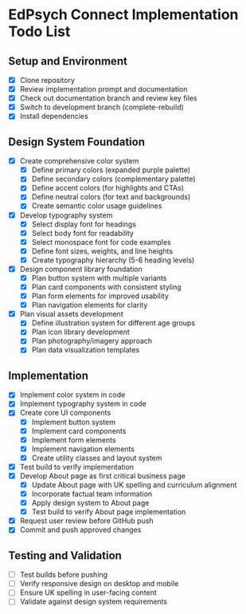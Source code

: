 # EdPsych Connect Implementation Todo List

## Setup and Environment
- [x] Clone repository
- [x] Review implementation prompt and documentation
- [x] Check out documentation branch and review key files
- [x] Switch to development branch (complete-rebuild)
- [x] Install dependencies

## Design System Foundation
- [x] Create comprehensive color system
  - [x] Define primary colors (expanded purple palette)
  - [x] Define secondary colors (complementary palette)
  - [x] Define accent colors (for highlights and CTAs)
  - [x] Define neutral colors (for text and backgrounds)
  - [x] Create semantic color usage guidelines
- [x] Develop typography system
  - [x] Select display font for headings
  - [x] Select body font for readability
  - [x] Select monospace font for code examples
  - [x] Define font sizes, weights, and line heights
  - [x] Create typography hierarchy (5-6 heading levels)
- [x] Design component library foundation
  - [x] Plan button system with multiple variants
  - [x] Plan card components with consistent styling
  - [x] Plan form elements for improved usability
  - [x] Plan navigation elements for clarity
- [x] Plan visual assets development
  - [x] Define illustration system for different age groups
  - [x] Plan icon library development
  - [x] Plan photography/imagery approach
  - [x] Plan data visualization templates

## Implementation
- [x] Implement color system in code
- [x] Implement typography system in code
- [x] Create core UI components
  - [x] Implement button system
  - [x] Implement card components
  - [x] Implement form elements
  - [x] Implement navigation elements
  - [x] Create utility classes and layout system
- [x] Test build to verify implementation
- [x] Develop About page as first critical business page
  - [x] Update About page with UK spelling and curriculum alignment
  - [x] Incorporate factual team information
  - [x] Apply design system to About page
  - [x] Test build to verify About page implementation
- [x] Request user review before GitHub push
- [x] Commit and push approved changes

## Testing and Validation
- [ ] Test builds before pushing
- [ ] Verify responsive design on desktop and mobile
- [ ] Ensure UK spelling in user-facing content
- [ ] Validate against design system requirements
